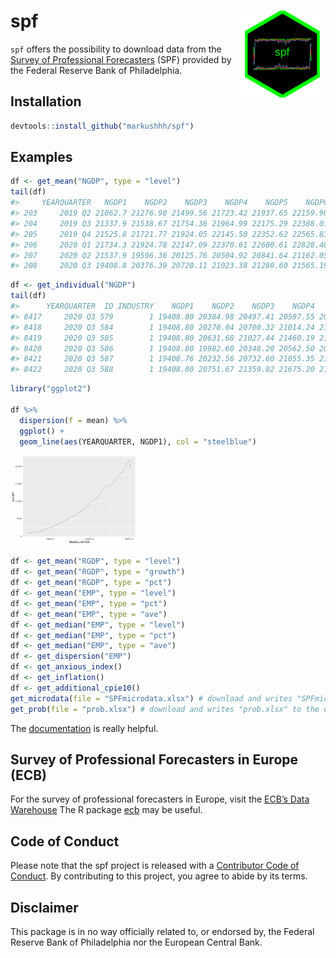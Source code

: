 <!-- README.md is generated from README.Rmd. Please edit that file -->

spf <a href='https://github.com/markushhh/spf'><img src='man/figures/sticker.png' align="right" height="138.5" /></a>
=====================================================================================================================

<!-- badges: start -->
<!-- badges: end -->

`spf` offers the possibility to download data from the [Survey of
Professional
Forecasters](https://www.philadelphiafed.org/research-and-data/real-time-center/survey-of-professional-forecasters/data-files)
(SPF) provided by the Federal Reserve Bank of Philadelphia.

Installation
------------

``` r
devtools::install_github("markushhh/spf")
```

Examples
--------

``` r
df <- get_mean("NGDP", type = "level")
tail(df)
#>     YEARQUARTER   NGDP1    NGDP2    NGDP3    NGDP4    NGDP5    NGDP6    NGDPA    NGDPB
#> 203     2019 Q2 21062.7 21276.98 21499.56 21723.42 21937.65 22159.90 21391.45 22254.96
#> 204     2019 Q3 21337.9 21538.67 21754.36 21964.99 22175.29 22388.01 21432.86 22277.63
#> 205     2019 Q4 21525.8 21721.77 21924.05 22145.50 22352.62 22565.83 21422.28 22248.00
#> 206     2020 Q1 21734.3 21924.78 22147.09 22370.61 22600.61 22828.48 22261.47 23166.72
#> 207     2020 Q2 21537.9 19596.36 20125.76 20504.92 20841.64 21162.05 20449.87 21310.22
#> 208     2020 Q3 19408.8 20376.39 20720.11 21023.38 21280.60 21565.19 20514.53 21461.45
```

``` r
df <- get_individual("NGDP")
tail(df)
#>      YEARQUARTER  ID INDUSTRY    NGDP1    NGDP2    NGDP3    NGDP4    NGDP5    NGDP6 NGDPA NGDPB
#> 8417     2020 Q3 579        1 19408.80 20384.98 20497.41 20597.55 20683.54 21126.87     1     1
#> 8418     2020 Q3 584        1 19408.80 20270.04 20700.32 21014.24 21244.12 21420.96     1     1
#> 8419     2020 Q3 585        1 19408.80 20631.68 21027.44 21460.19 21694.82 21804.55     1     1
#> 8420     2020 Q3 586        1 19408.80 19982.60 20348.20 20562.50 20786.30 21011.50     1     1
#> 8421     2020 Q3 587        1 19408.76 20232.56 20732.60 21055.35 21347.27 21608.73     1     1
#> 8422     2020 Q3 588        1 19408.80 20751.67 21359.02 21675.20 21996.78 22282.54     1     1
```

``` r
library("ggplot2")

df %>%
  dispersion(f = mean) %>% 
  ggplot() +
  geom_line(aes(YEARQUARTER, NGDP1), col = "steelblue")
```

<img src="man/figures/README-df-1.png" width="40%" />

``` r
df <- get_mean("RGDP", type = "level")
df <- get_mean("RGDP", type = "growth")
df <- get_mean("RGDP", type = "pct")
df <- get_mean("EMP", type = "level")
df <- get_mean("EMP", type = "pct")
df <- get_mean("EMP", type = "ave")
df <- get_median("EMP", type = "level")
df <- get_median("EMP", type = "pct")
df <- get_median("EMP", type = "ave")
df <- get_dispersion("EMP")
df <- get_anxious_index()
df <- get_inflation()
df <- get_additional_cpie10()
get_microdata(file = "SPFmicrodata.xlsx") # download and writes "SPFmicrodata.xlsx" to the disk
get_prob(file = "prob.xlsx") # download and writes "prob.xlsx" to the disk
```

The
[documentation](https://www.philadelphiafed.org/-/media/research-and-data/real-time-center/survey-of-professional-forecasters/spf-documentation.pdf?la=en)
is really helpful.

Survey of Professional Forecasters in Europe (ECB)
--------------------------------------------------

For the survey of professional forecasters in Europe, visit the [ECB’s
Data Warehouse](https://sdw.ecb.europa.eu/browse.do?node=9691152) The R
package [ecb](https://github.com/expersso/ecb) may be useful.

Code of Conduct
---------------

Please note that the spf project is released with a [Contributor Code of
Conduct](https://contributor-covenant.org/version/2/0/CODE_OF_CONDUCT.html).
By contributing to this project, you agree to abide by its terms.

Disclaimer
----------

This package is in no way officially related to, or endorsed by, the
Federal Reserve Bank of Philadelphia nor the European Central Bank.
